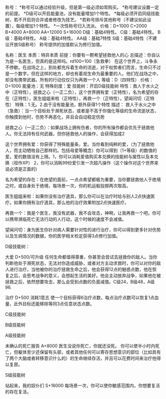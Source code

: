 
称号：
*称号可以通过经验升级，但是第一级必须如常购买。
*称号建议设置一定的前提。
*D级可以开启能量池，没有能量增加1个特性。
*每级必须开启同级技能树，若不开启则合并或者修改为技艺。
*若称号排斥其他称号（不建议如此设置），每级增加1个特性。
*一次性称号归入流派。
价格：D+1000 C+2000 B+4000 A+8000 AA+12000 S+16000
D级：基础4特性。
C级：基础4特性。
B级：基础4特性。
A级：基础4特性。
AA级：基础7特性
S级：基础4特性（不建议开放S级称号）
称号提供的加值默认为修行加值。

名称：医生
本质：特异本质
前提：你要有一颗希望拯救他人的心
总描述：你自认为是一名医生，但真的是这样吗。rd100=100（急救拳）
在这个世界上，斗争永不停歇。在战场之上，到处都充斥着生命的流逝，对于权势者们而言，生命只不过是一个数字。但在这样的地方，却也有着视生命为最重要的人。他们在战场之中，却没有携带武器。所有的行动仅仅只为再救一个人
等级：D（四特性）
价格：D+1000
能量池：无
特殊刻度：爱
技能树：开启D级技能树
特性：救人于水火之中（正特性），拯救之心（一正二负），这个世界拥有爱（正特性），名为希望的存在（正特性），医生姐姐来啦（正特性），再救一个（正特性），望闻问切（正特性）
特殊：1.无。2.由于没有能量池，额外获得1个特性
描述：
救人于水火之中（急救）：当一个目标处于濒死状态，或者是不高于你强化等级的生命流逝状态，你触摸到他时，伤势不再恶化，并且会自动稳定伤势

拯救之心（一正二负）：如果战场上拥有伤者，你的所有操作都会优先于拯救他人。你无法持有任何武器。但你拯救他人的操作，会获得加成2

这个世界拥有爱：你获得了特殊能量条，爱。当你看到纯粹的爱，（为了拯救他人，而主动牺牲自己那样的。包括母爱等概念）你可以得到（1+等级）的数值的爱。爱的数值没有上限。1，你可以消耗爱值购买本兑换的技能树与属性以及本兑换（视作XP）
2，你可以消耗99份爱引发一次超凡操作（这个操作对这个世界来说必须是正面的）

名为希望的存在：在绝望的面前，一点点希望都极为重要，当你要拯救他人于绝境之时，或自身处于绝境，每场景一次，你的机运骰投掷两次取高。

医生姐姐来啦：如果你没有治疗道具，那么你可以在治疗时给与别人2点快速医疗。如果你拥有治疗道具，那么他的治疗效果附加2点快速医疗。

再救一个：我是个医生，我没有武器，我不会攻击，神啊，让我再救一个吧。你可以携带濒临死亡无法行动的人行动，这个时候的速度不会减值。

望闻问切：身为医生你针对病人需要针对性的进行治疗，你可以得到更多针对伤势以及生病情况的数据，你的医学相关检定获得3点修行加值。

D级技能树：

大爱
D+500/可升级
任何生命都值得尊重，你甚至会尝试去拯救你的敌人。当你判断他处于濒死状态，无法对你造成威胁，或者对方主动求救时，你可以对你的敌人进行治疗。当他被你的治疗拯救生命之后，他会获得12点的魅惑点数，他在恢复之后，会思考战争的意义，会想起生活的美好。他会主动放弃战争，如果他在被拯救之后，依然想要攻击，那么会受到点数的负面减值。C级24，B级48，A级96.

治疗
D+500
消耗1意志
使一个目标获得6治疗点数，每点治疗点数可以恢复1点血量，此外目标还能移除等同3点任意状态点数。

C级技能树

B级技能树

A级技能树

未确认的死亡报告
A+8000
医生没说你死亡，你就还没死。
你可以使半小时内死亡，但躯体至少还保留有头部，或者其他任何可以寄存思想意识的部位（比如具有了两个大脑或者转移意识什么的）的生命继续存活，并且可以花费时间来治疗他得以复原。

S级技能树

站起来，我的奴仆们
S+16000
每场景一次，你可以使你敏感范围内，你想要复活的存在复活。